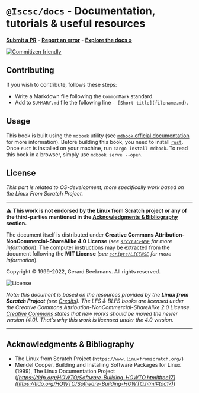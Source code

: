 # `@Iscsc/docs` - Documentation, tutorials & useful resources

[**Submit a PR**](https://github.com/iScsc/docs/pulls) - [**Report an error**](https://github.com/iScsc/docs/issues) - [**Explore the docs »**](https://github.com/iScsc/docs/tree/master/src)

<!-- Shields -->
[![Commitizen friendly](https://img.shields.io/badge/commitizen-friendly-brightgreen.svg)](http://commitizen.github.io/cz-cli/)

## **Contributing**

If you wish to contribute, follows these steps:

- Write a Markdown file following the `CommonMark` standard.
- Add to `SUMMARY.md` file the following line `- [Short title](filename.md)`.

## **Usage**

This book is built using the `mdbook` utility (see [`mdbook` official documentation](https://rust-lang.github.io/mdBook/) for more information). Before building this book, you need to install [`rust`](https://www.rust-lang.org/). Once `rust` is installed on your machine, run `cargo install mdbook`. To read this book in a browser, simply use `mdbook serve --open`.

<!-- ## **ToDo-List**

Here are the few things that need to be done:

- [ ] Detailled LFS build instructions
- [ ] Host system preparation instructions **& scripts** (`version-check.sh`, `install-package.sh`, `virtualbox-create.sh`) -->

## **License**

*This part is related to OS-development, more specifically work based on the Linux From Scratch Project.*

---

:warning: **This work is not endorsed by the Linux from Scratch project or any of the third-parties mentioned in the [Acknowledgments & Bibliography](#acknowledgments--bibliography) section.**

The document itself is distributed under **Creative Commons Attribution-NonCommercial-ShareAlike 4.0 License** (*see [`src/LICENSE`](https://github.com/chimera-os/docs/blob/main/src/LICENSE) for more information*). The computer instructions may be extracted from the document following the **MIT License** (*see [`scripts/LICENSE`](https://github.com/chimera-os/docs/tree/main/scripts/LICENSE) for more information*).

Copyright &copy; 1999-2022, Gerard Beekmans. All rights reserved.

![License](https://i.creativecommons.org/l/by-nc-sa/2.0/88x31.png)

*Note: this document is based on the resources provided by the **Linux from Scratch Project** (see [Credits](https://www.linuxfromscratch.org/credits.html)). The LFS & BLFS books are licensed under the Creative Commons Attribution-NonCommercial-ShareAlike 2.0 License. [Creative Commons](https://creativecommons.org/licenses/by-nc-sa/2.0/) states that new works should be moved the newer version (4.0). That's why this work is licensed under the 4.0 version.*

---
<!-- ACKNOWLEDGMENTS -->
## **Acknowledgments & Bibliography**

- The Linux from Scratch Project (`https://www.linuxfromscratch.org/`)
- Mendel Cooper, Building and Installing Software Packages for Linux (1999), The Linux Documentation Project (*[https://tldp.org/HOWTO/Software-Building-HOWTO.html#toc17](https://tldp.org/HOWTO/Software-Building-HOWTO.html#toc17)*)

<!-- * [Choose an Open Source License](https://choosealicense.com)
* [GitHub Emoji Cheat Sheet](https://www.webpagefx.com/tools/emoji-cheat-sheet)
* [Malven's Flexbox Cheatsheet](https://flexbox.malven.co/)
* [Malven's Grid Cheatsheet](https://grid.malven.co/)
* [Img Shields](https://shields.io)
* [GitHub Pages](https://pages.github.com)
* [Font Awesome](https://fontawesome.com)
* [React Icons](https://react-icons.github.io/react-icons/search) -->

<!-- MARKDOWN LINKS & IMAGES -->
<!-- https://www.markdownguide.org/basic-syntax/#reference-style-links -->
<!-- [contributors-shield]: https://img.shields.io/github/contributors/othneildrew/Best-README-Template.svg?style=for-the-badge
[contributors-url]: https://github.com/othneildrew/Best-README-Template/graphs/contributors
[forks-shield]: https://img.shields.io/github/forks/othneildrew/Best-README-Template.svg?style=for-the-badge
[forks-url]: https://github.com/othneildrew/Best-README-Template/network/members
[stars-shield]: https://img.shields.io/github/stars/othneildrew/Best-README-Template.svg?style=for-the-badge
[stars-url]: https://github.com/othneildrew/Best-README-Template/stargazers
[issues-shield]: https://img.shields.io/github/issues/othneildrew/Best-README-Template.svg?style=for-the-badge
[issues-url]: https://github.com/othneildrew/Best-README-Template/issues
[license-shield]: https://img.shields.io/github/license/othneildrew/Best-README-Template.svg?style=for-the-badge
[license-url]: https://github.com/othneildrew/Best-README-Template/blob/master/LICENSE.txt
[linkedin-shield]: https://img.shields.io/badge/-LinkedIn-black.svg?style=for-the-badge&logo=linkedin&colorB=555
[linkedin-url]: https://linkedin.com/in/othneildrew -->
